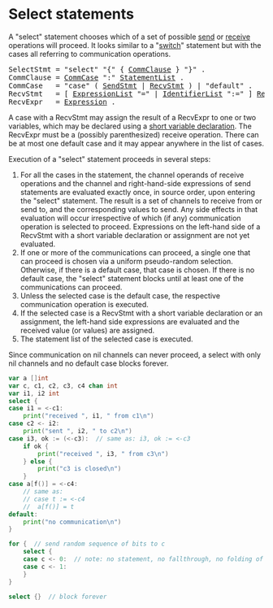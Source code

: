 # Select statements

A "select" statement chooses which of a set of possible [send](/Statements/send_statements.html) or [receive](/Expressions/receive_operator.html) operations will proceed. It looks similar to a "[switch](/Statements/switch_statements.html)" statement but with the cases all referring to communication operations.

<pre>
<a id="SelectStmt">SelectStmt</a> = "select" "{" { <a href="#CommClause">CommClause</a> } "}" .
<a id="CommClause">CommClause</a> = <a href="#CommCase">CommCase</a> ":" <a href="/Blocks/#StatementList">StatementList</a> .
<a id="CommCase">CommCase</a>   = "case" ( <a href="/Statements/send_statements.html#SendStmt">SendStmt</a> | <a href="#RecvStmt">RecvStmt</a> ) | "default" .
<a id="RecvStmt">RecvStmt</a>   = [ <a href="/Blocks/#ExpressionList">ExpressionList</a> "=" | <a href="/Blocks/#IdentifierList">IdentifierList</a> ":=" ] <a href="#RecvExpr">RecvExpr</a> .
<a id="RecvExpr">RecvExpr</a>   = <a href="/Expressions/operators.html#Expression">Expression</a> .
</pre>

A case with a RecvStmt may assign the result of a RecvExpr to one or two variables, which may be declared using a [short variable declaration](/Declarations%20and%20scope/short_variable_declarations.html). The RecvExpr must be a (possibly parenthesized) receive operation. There can be at most one default case and it may appear anywhere in the list of cases.

Execution of a "select" statement proceeds in several steps:

  1. For all the cases in the statement, the channel operands of receive operations and the channel and right-hand-side expressions of send statements are evaluated exactly once, in source order, upon entering the "select" statement. The result is a set of channels to receive from or send to, and the corresponding values to send. Any side effects in that evaluation will occur irrespective of which (if any) communication operation is selected to proceed. Expressions on the left-hand side of a RecvStmt with a short variable declaration or assignment are not yet evaluated.
  2. If one or more of the communications can proceed, a single one that can proceed is chosen via a uniform pseudo-random selection. Otherwise, if there is a default case, that case is chosen. If there is no default case, the "select" statement blocks until at least one of the communications can proceed.
  3. Unless the selected case is the default case, the respective communication operation is executed.
  4. If the selected case is a RecvStmt with a short variable declaration or an assignment, the left-hand side expressions are evaluated and the received value (or values) are assigned.
  5. The statement list of the selected case is executed.

Since communication on nil channels can never proceed, a select with only nil channels and no default case blocks forever.

```go
var a []int
var c, c1, c2, c3, c4 chan int
var i1, i2 int
select {
case i1 = <-c1:
	print("received ", i1, " from c1\n")
case c2 <- i2:
	print("sent ", i2, " to c2\n")
case i3, ok := (<-c3):  // same as: i3, ok := <-c3
	if ok {
		print("received ", i3, " from c3\n")
	} else {
		print("c3 is closed\n")
	}
case a[f()] = <-c4:
	// same as:
	// case t := <-c4
	//	a[f()] = t
default:
	print("no communication\n")
}

for {  // send random sequence of bits to c
	select {
	case c <- 0:  // note: no statement, no fallthrough, no folding of cases
	case c <- 1:
	}
}

select {}  // block forever
```